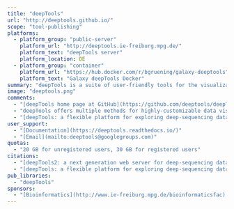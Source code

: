 ```yaml
---
title: "deepTools"
url: "http://deeptools.github.io/"
scope: "tool-publishing"
platforms:
  - platform_group: "public-server"
    platform_url: "http://deeptools.ie-freiburg.mpg.de/"
    platform_text: "deepTools server"
    platform_location: DE
  - platform_group: "container"
    platform_url: "https://hub.docker.com/r/bgruening/galaxy-deeptools"
    platform_text: "Galaxy deepTools Docker"
summary: "deepTools is a suite of user-friendly tools for the visualization, quality control and normalization of data from high-throughput DNA sequencing experiments."
image: "deeptools.png"
comments:
  - "[deepTools home page at GitHub](https://github.com/deeptools/deepTools)"
  - "deepTools offers multiple methods for highly-customizable data visualization that immensely aid hypothesis generation and data interpretation. It also offers all the tools needed to create coverage files in standard bedGraph and bigWig file formats allowing various normalization procedures and comparisons between two files (for example, treatment and control)."
  - "[deepTools: a flexible platform for exploring deep-sequencing data](/src/events/gcc2014/abstracts/talks/index.md#deeptools-a-flexible-platform-for-exploring-deep-sequencing-data)* presentation by [Sarah Diehl](http://www.ie-freiburg.mpg.de/1892622/employee_page?c=1896591&employee_id=26993) at [GCC2014](/src/events/gcc2014/index.md)"
user_support:
  - "[Documentation](https://deeptools.readthedocs.io/)"
  - "[Email](mailto:deeptools@googlegroups.com)"
quotas:
  - "20 GB for unregistered users, 30 GB for registered users"
citations:
  - "[deepTools2: a next generation web server for deep-sequencing data analysis](http://nar.oxfordjournals.org/content/early/2016/04/12/nar.gkw257.long), Fidel Ramírez, Devon P Ryan, Björn Grüning, Vivek Bhardwaj, Fabian Kilpert, Andreas S Richter, Steffen Heyne, Friederike Dündar and Thomas Manke, *Nucl. Acids Res.* (2016) doi: 10.1093/nar/gkw257"
  - "[deepTools: a flexible platform for exploring deep-sequencing data](https://doi.org/10.1093/nar/gku365), Fidel Ramírez, Friederike Dündar, Sarah Diehl, Björn A. Grüning, and Thomas Manke.  *Nucl. Acids Res.* first published online May 5, 2014 doi:10.1093/nar/gku365"
pub_libraries:
  - "deepTools"
sponsors:
  - "[Bioinformatics](http://www.ie-freiburg.mpg.de/bioinformaticsfac) and [Deep-Sequencing](http://www.ie-freiburg.mpg.de/deepfac) Units at the [Max Planck Institute for Immunobiology and Epigenetics](http://www3.ie-freiburg.mpg.de/)."
---
```

